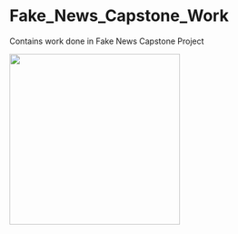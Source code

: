 # Fake_News_Capstone_Work
Contains work done in Fake News Capstone Project



<img src="https://scx2.b-cdn.net/gfx/news/2020/5-thepsycholog.jpg" width= "300">
